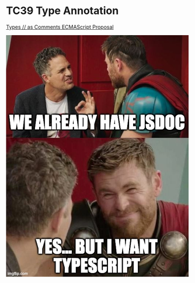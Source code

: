 # TC39 Type Annotation

[Types // as Comments ECMAScript Proposal](https://tc39.es/proposal-type-annotations/)

<img src="../assets/we-already-have-jsdoc.png">
